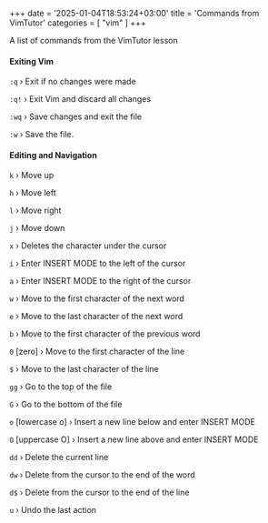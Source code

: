 
+++
date = '2025-01-04T18:53:24+03:00'
title = 'Commands from VimTutor'
categories = [ "vim" ]
+++

A list of commands from the VimTutor lesson

#### Exiting Vim

`:q` › Exit if no changes were made

`:q!` › Exit Vim and discard all changes

`:wq` › Save changes and exit the file

`:w` › Save the file.

#### Editing and Navigation

`k` › Move up

`h` › Move left

`l` › Move right

`j` › Move down

`x` › Deletes the character under the cursor

`i` › Enter INSERT MODE to the left of the cursor

`a` › Enter INSERT MODE to the right of the cursor

`w` › Move to the first character of the next word

`e` › Move to the last character of the next word

`b` › Move to the first character of the previous word

`0` [zero] › Move to the first character of the line

`$` › Move to the last character of the line

`gg` › Go to the top of the file

`G` › Go to the bottom of the file

`o` [lowercase o] › Insert a new line below and enter INSERT MODE

`O` [uppercase O] › Insert a new line above and enter INSERT MODE

`dd` › Delete the current line

`dw` › Delete from the cursor to the end of the word

`d$` › Delete from the cursor to the end of the line

`u` › Undo the last action
